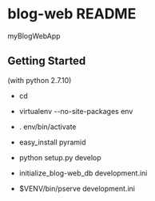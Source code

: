 blog-web README
==================

myBlogWebApp

Getting Started
---------------

(with python 2.7.10)

- cd <directory containing this file>

- virtualenv --no-site-packages env

- . env/bin/activate

- easy_install pyramid

- python setup.py develop

- initialize_blog-web_db development.ini

- $VENV/bin/pserve development.ini

